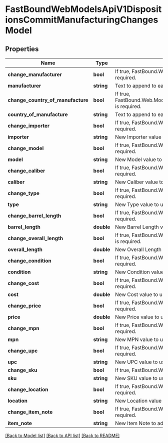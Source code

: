 # FastBoundWebModelsApiV1DispositionsCommitManufacturingChangesModel

## Properties
Name | Type | Description | Notes
------------ | ------------- | ------------- | -------------
**change_manufacturer** | **bool** | If true, FastBound.Web.Models.Api.V1.Dispositions.CommitManufacturingChangesModel.Manufacturer is required. | [optional] 
**manufacturer** | **string** | Text to append to each item&#x27;s existing Manufacturer. Must not start with a forward slash (&#x27;/&#x27;). | [optional] 
**change_country_of_manufacture** | **bool** | If true, FastBound.Web.Models.Api.V1.Dispositions.CommitManufacturingChangesModel.CountryOfManufacture is required. | [optional] 
**country_of_manufacture** | **string** | Text to append to each item&#x27;s existing Country of Manufacture. | [optional] 
**change_importer** | **bool** | If true, FastBound.Web.Models.Api.V1.Dispositions.CommitManufacturingChangesModel.Importer is required. | [optional] 
**importer** | **string** | New Importer value to use on each manufactured item. | [optional] 
**change_model** | **bool** | If true, FastBound.Web.Models.Api.V1.Dispositions.CommitManufacturingChangesModel.Model is required. | [optional] 
**model** | **string** | New Model value to use on each manufactured item. | [optional] 
**change_caliber** | **bool** | If true, FastBound.Web.Models.Api.V1.Dispositions.CommitManufacturingChangesModel.Caliber is required. | [optional] 
**caliber** | **string** | New Caliber value to use on each manufactured item. | [optional] 
**change_type** | **bool** | If true, FastBound.Web.Models.Api.V1.Dispositions.CommitManufacturingChangesModel.Type is required. | [optional] 
**type** | **string** | New Type value to use on each manufactured item. | [optional] 
**change_barrel_length** | **bool** | If true, FastBound.Web.Models.Api.V1.Dispositions.CommitManufacturingChangesModel.BarrelLength is required. | [optional] 
**barrel_length** | **double** | New Barrel Length value to use on each manufactured item. | [optional] 
**change_overall_length** | **bool** | If true, FastBound.Web.Models.Api.V1.Dispositions.CommitManufacturingChangesModel.OverallLength is required. | [optional] 
**overall_length** | **double** | New Overall Length value to use on each manufactured item. | [optional] 
**change_condition** | **bool** | If true, FastBound.Web.Models.Api.V1.Dispositions.CommitManufacturingChangesModel.Condition is required. | [optional] 
**condition** | **string** | New Condition value to use on each manufactured item. | [optional] 
**change_cost** | **bool** | If true, FastBound.Web.Models.Api.V1.Dispositions.CommitManufacturingChangesModel.Cost is required. | [optional] 
**cost** | **double** | New Cost value to use on each manufactured item. | [optional] 
**change_price** | **bool** | If true, FastBound.Web.Models.Api.V1.Dispositions.CommitManufacturingChangesModel.Price is required. | [optional] 
**price** | **double** | New Price value to use on each manufactured item. | [optional] 
**change_mpn** | **bool** | If true, FastBound.Web.Models.Api.V1.Dispositions.CommitManufacturingChangesModel.MPN is required. | [optional] 
**mpn** | **string** | New MPN value to use on each manufactured item. | [optional] 
**change_upc** | **bool** | If true, FastBound.Web.Models.Api.V1.Dispositions.CommitManufacturingChangesModel.UPC is required. | [optional] 
**upc** | **string** | New UPC value to use on each manufactured item. | [optional] 
**change_sku** | **bool** | If true, FastBound.Web.Models.Api.V1.Dispositions.CommitManufacturingChangesModel.SKU is required. | [optional] 
**sku** | **string** | New SKU value to use on each manufactured item. | [optional] 
**change_location** | **bool** | If true, FastBound.Web.Models.Api.V1.Dispositions.CommitManufacturingChangesModel.Location is required. | [optional] 
**location** | **string** | New Location value to use on each manufactured item. | [optional] 
**change_item_note** | **bool** | If true, FastBound.Web.Models.Api.V1.Dispositions.CommitManufacturingChangesModel.ItemNote is required. | [optional] 
**item_note** | **string** | New Item Note to add to each manufactured item. | [optional] 

[[Back to Model list]](../../README.md#documentation-for-models) [[Back to API list]](../../README.md#documentation-for-api-endpoints) [[Back to README]](../../README.md)

